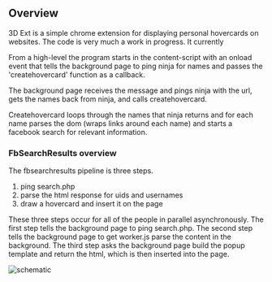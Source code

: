## Overview
3D Ext is a simple chrome extension for displaying personal hovercards on websites. The code is very much a work in progress. It currently 

From a high-level the program starts in the content-script with an onload event that tells the background page to ping ninja for names and passes the 'createhovercard' function as a callback.

The background page receives the message and pings ninja with the url, gets the names back from ninja, and calls createhovercard. 

Createhovercard loops through the names that ninja returns and for each name parses the dom (wraps links around each name) and starts a facebook search for relevant information. 

### FbSearchResults overview
The fbsearchresults pipeline is three steps. 
1. ping search.php 
2. parse the html response for uids and usernames
3. draw a hovercard and insert it on the page

These three steps occur for all of the people in parallel asynchronously. The first step tells the background page to ping search.php. The second step tells the background page to get worker.js parse the content in the background. The third step asks the background page build the popup template and return the html, which is then inserted into the page. 

![schematic](https://docs.google.com/drawings/pub?id=1y36r8vZIQGqYLYPgg_zfSv8LBgRC538l6uUfV9ILous&w=1225&h=1145)

